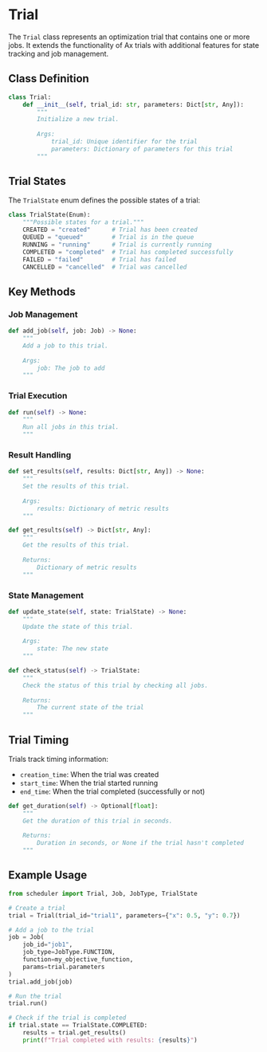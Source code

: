 # Trial

The `Trial` class represents an optimization trial that contains one or more jobs. It extends the functionality of Ax trials with additional features for state tracking and job management.

## Class Definition

```python
class Trial:
    def __init__(self, trial_id: str, parameters: Dict[str, Any]):
        """
        Initialize a new trial.
        
        Args:
            trial_id: Unique identifier for the trial
            parameters: Dictionary of parameters for this trial
        """
```

## Trial States

The `TrialState` enum defines the possible states of a trial:

```python
class TrialState(Enum):
    """Possible states for a trial."""
    CREATED = "created"      # Trial has been created
    QUEUED = "queued"        # Trial is in the queue
    RUNNING = "running"      # Trial is currently running
    COMPLETED = "completed"  # Trial has completed successfully
    FAILED = "failed"        # Trial has failed
    CANCELLED = "cancelled"  # Trial was cancelled
```

## Key Methods

### Job Management

```python
def add_job(self, job: Job) -> None:
    """
    Add a job to this trial.
    
    Args:
        job: The job to add
    """
```

### Trial Execution

```python
def run(self) -> None:
    """
    Run all jobs in this trial.
    """
```

### Result Handling

```python
def set_results(self, results: Dict[str, Any]) -> None:
    """
    Set the results of this trial.
    
    Args:
        results: Dictionary of metric results
    """
```

```python
def get_results(self) -> Dict[str, Any]:
    """
    Get the results of this trial.
    
    Returns:
        Dictionary of metric results
    """
```

### State Management

```python
def update_state(self, state: TrialState) -> None:
    """
    Update the state of this trial.
    
    Args:
        state: The new state
    """
```

```python
def check_status(self) -> TrialState:
    """
    Check the status of this trial by checking all jobs.
    
    Returns:
        The current state of the trial
    """
```

## Trial Timing

Trials track timing information:

- `creation_time`: When the trial was created
- `start_time`: When the trial started running
- `end_time`: When the trial completed (successfully or not)

```python
def get_duration(self) -> Optional[float]:
    """
    Get the duration of this trial in seconds.
    
    Returns:
        Duration in seconds, or None if the trial hasn't completed
    """
```

## Example Usage

```python
from scheduler import Trial, Job, JobType, TrialState

# Create a trial
trial = Trial(trial_id="trial1", parameters={"x": 0.5, "y": 0.7})

# Add a job to the trial
job = Job(
    job_id="job1",
    job_type=JobType.FUNCTION,
    function=my_objective_function,
    params=trial.parameters
)
trial.add_job(job)

# Run the trial
trial.run()

# Check if the trial is completed
if trial.state == TrialState.COMPLETED:
    results = trial.get_results()
    print(f"Trial completed with results: {results}")
```
